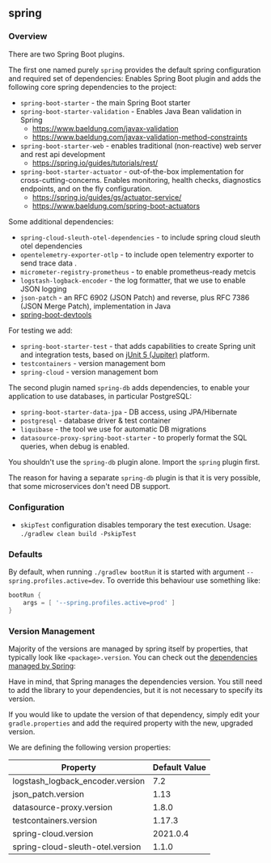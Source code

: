 ## spring
### Overview

There are two Spring Boot plugins.

The first one named purely `spring` provides the default spring configuration and required
set of dependencies:
Enables Spring Boot plugin and adds the following core spring dependencies to the project:
* `spring-boot-starter` - the main Spring Boot starter
* `spring-boot-starter-validation` - Enables Java Bean validation in Spring
    * https://www.baeldung.com/javax-validation
    * https://www.baeldung.com/javax-validation-method-constraints
* `spring-boot-starter-web` - enables traditional (non-reactive) web server and rest api development
    * https://spring.io/guides/tutorials/rest/
* `spring-boot-starter-actuator` - out-of-the-box implementation for cross-cutting-concerns. Enables
  monitoring, health checks, diagnostics endpoints, and on the fly configuration.
    * https://spring.io/guides/gs/actuator-service/
    * https://www.baeldung.com/spring-boot-actuators

Some additional dependencies:
* `spring-cloud-sleuth-otel-dependencies` - to include spring cloud sleuth otel dependencies
* `opentelemetry-exporter-otlp` - to include open telementry exporter to send trace data .
* `micrometer-registry-prometheus` - to enable prometheus-ready metcis
* `logstash-logback-encoder` - the log formatter, that we use to enable JSON logging
* `json-patch` - an RFC 6902 (JSON Patch) and reverse, plus RFC 7386 (JSON Merge Patch),
  implementation in Java
* [spring-boot-devtools](https://docs.spring.io/spring-boot/docs/current/reference/html/using.html#using.devtools)

For testing we add:
* `spring-boot-starter-test` - that adds capabilities to create Spring unit and integration tests,
  based on [jUnit 5 (Jupiter)](https://junit.org/junit5/docs/current/user-guide/) platform.
* `testcontainers` - version management bom
* `spring-cloud` - version management bom

The second plugin named `spring-db` adds dependencies, to enable your application to use
databases, in particular PostgreSQL:
* `spring-boot-starter-data-jpa` - DB access, using JPA/Hibernate
* `postgresql` - database driver & test container
* `liquibase` - the tool we use for automatic DB migrations
* `datasource-proxy-spring-boot-starter` - to properly format the SQL queries, when debug is enabled.

You shouldn't use the `spring-db` plugin alone. Import the `spring` plugin first.

The reason for having a separate `spring-db` plugin is that it is very possible, that some
microservices don't need DB support.

### Configuration
* `skipTest` configuration disables temporary the test execution.
  Usage: `./gradlew clean build -PskipTest`

### Defaults
By default, when running `./gradlew bootRun` it is started with argument
`--spring.profiles.active=dev`. To override this behaviour use something like:

```groovy
bootRun {
    args = [ '--spring.profiles.active=prod' ]
}
```


### Version Management
Majority of the versions are managed by spring itself by properties, that typically look like
`<package>.version`. You can check out the [dependencies
managed by Spring](https://docs.spring.io/spring-boot/docs/current/reference/html/dependency-versions.html#appendix.dependency-versions.properties):

Have in mind, that Spring manages the dependencies version. You still need to add the library
to your dependencies, but it is not necessary to specify its version.

If you would like to update the version of that dependency, simply edit your `gradle.properties`
and add the required property with the new, upgraded version.

We are defining the following version properties:

| Property                         | Default Value |
|----------------------------------|---------------|
| logstash_logback_encoder.version | 7.2           |
| json_patch.version               | 1.13          |
| datasource-proxy.version         | 1.8.0         |
| testcontainers.version           | 1.17.3        |
| spring-cloud.version             | 2021.0.4      |
| spring-cloud-sleuth-otel.version | 1.1.0         |